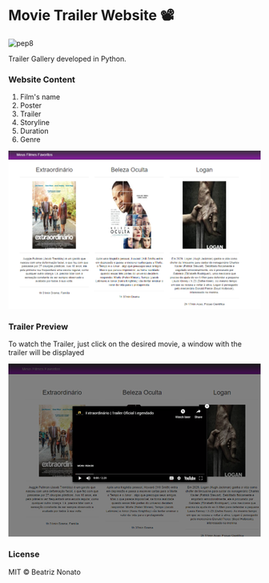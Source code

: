 # Movie Trailer Website :film_projector:

![pep8](https://img.shields.io/badge/pep8online-compliant-brightgreen.svg)

Trailer Gallery developed in Python.

### Website Content

1. Film's name
2. Poster
3. Trailer
3. Storyline
4. Duration
5. Genre

![](img/overview.png)

### Trailer Preview

To watch the Trailer, just click on the desired movie, a window with the trailer will be displayed

![](img/trailer.png)

### License
MIT © Beatriz Nonato
